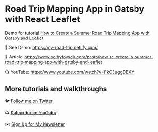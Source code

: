 # Road Trip Mapping App in Gatsby with React Leaflet

Demo for tutorial [How to Create a Summer Road Trip Mapping App with Gatsby and Leaflet](https://www.youtube.com/watch?v=FkO8uggDEXY)

🚀 See Demo: https://my-road-trip.netlify.com/

📝 Article: https://www.colbyfayock.com/posts/how-to-create-a-summer-road-trip-mapping-app-with-gatsby-and-leaflet

📺 YouTube: https://www.youtube.com/watch?v=FkO8uggDEXY

## More tutorials and walkthroughs

🐦 [Follow me on Twitter](https://twitter.com/colbyfayock)

📺 [Subscribe on YouTube](https://www.youtube.com/colbyfayock)

✉️ [Sign Up for My Newsletter](https://colbyfayock.com/newsletter)
